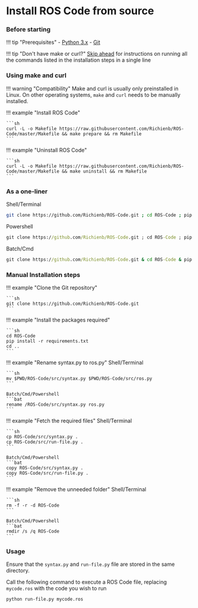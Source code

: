 # Install ROS Code from source

### Before starting

!!! tip "Prerequisites"
    \- [Python 3.x](https://www.python.org/downloads/)
    \- [Git](https://git-scm.com/downloads)

!!! tip "Don't have make or curl?"
    [Skip ahead](#as-a-one-liner) for instructions on running all the commands listed in the installation steps in a single line

### Using make and curl

!!! warning "Compatibility"
    Make and curl is usually only preinstalled in Linux. On other operating systems, `make` and `curl` needs to be manually installed.

!!! example "Install ROS Code"

    ```sh
    curl -L -o Makefile https://raw.githubusercontent.com/Richienb/ROS-Code/master/Makefile && make prepare && rm Makefile
    ```

!!! example "Uninstall ROS Code"

    ```sh
    curl -L -o Makefile https://raw.githubusercontent.com/Richienb/ROS-Code/master/Makefile && make uninstall && rm Makefile
    ```
    


### As a one-liner

Shell/Terminal

```sh
git clone https://github.com/Richienb/ROS-Code.git ; cd ROS-Code ; pip install -r requirements.txt ; cd .. ; mv $PWD/ROS-Code/src/syntax.py $PWD/ROS-Code/src/ros.py ; cp ROS-Code/src/syntax.py . ; cp ROS-Code/src/run-file.py . ; rm -f -r -d ROS-Code
```

Powershell

```bat
git clone https://github.com/Richienb/ROS-Code.git ; cd ROS-Code ; pip install -r requirements.txt ; cd .. ; rename /ROS-Code/src/syntax.py ros.py ; copy ROS-Code/src/syntax.py . ; copy ROS-Code/src/run-file.py . ; rmdir /s /q ROS-Code
```

Batch/Cmd

```bat
git clone https://github.com/Richienb/ROS-Code.git & cd ROS-Code & pip install -r requirements.txt & cd .. & rename /ROS-Code/src/syntax.py ros.py & copy ROS-Code/src/syntax.py . & copy ROS-Code/src/run-file.py . & rmdir /s /q ROS-Code
```

### Manual Installation steps

!!! example "Clone the Git repository"

    ```sh
    git clone https://github.com/Richienb/ROS-Code.git
    ```

!!! example "Install the packages required"

    ```sh
    cd ROS-Code
    pip install -r requirements.txt
    cd ..
    ```

!!! example "Rename syntax.py to ros.py"
    Shell/Terminal

    ```sh
    mv $PWD/ROS-Code/src/syntax.py $PWD/ROS-Code/src/ros.py
    ```

    Batch/Cmd/Powershell
    ```bat
    rename /ROS-Code/src/syntax.py ros.py
    ```

!!! example "Fetch the required files"
    Shell/Terminal

    ```sh
    cp ROS-Code/src/syntax.py .
    cp ROS-Code/src/run-file.py .
    ```

    Batch/Cmd/Powershell
    ```bat
    copy ROS-Code/src/syntax.py .
    copy ROS-Code/src/run-file.py .
    ```

!!! example "Remove the unneeded folder"
    Shell/Terminal

    ```sh
    rm -f -r -d ROS-Code
    ```

    Batch/Cmd/Powershell
    ```bat
    rmdir /s /q ROS-Code
    ```



### Usage

Ensure that the `syntax.py` and `run-file.py` file are stored in the same directory.

Call the following command to execute a ROS Code file, replacing `mycode.ros` with the code you wish to run

```sh
python run-file.py mycode.ros
```

